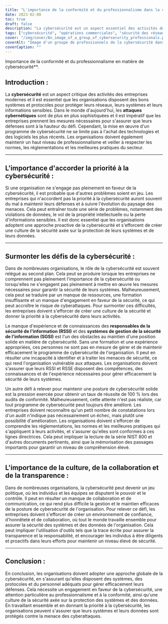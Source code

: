 ```yaml
---
title: "L'importance de la conformité et du professionnalisme dans la cybersécurité"
date: 2023-02-08
toc: true
draft: false
description: "La cybersécurité est un aspect essentiel des activités des entreprises modernes et nécessite une approche globale impliquant les systèmes, les protocoles et le personnel adéquats pour gérer efficacement les défenses contre les cyberattaques."
tags: ["cybersécurité", "opérations commerciales", "sécurité des réseaux", "informations sensibles", "cyberattaques", "technologie", "logiciel", "professionnalisme", "conformité", "normes industrielles", "règlements", "meilleures pratiques", "priorité", "culture de la sécurité", "violations de données", "la propriété intellectuelle", "approche proactive", "faible priorité", "le manque de ressources", "formation", "l'engagement en faveur de la sécurité", "les responsables de la sécurité de l'information (RSSI)", "les systèmes de gestion de la sécurité de l'information (SGSI)", "formation et expérience", "menaces pour la sécurité", "100% de réussite aux audits de conformité", "règlements", "normes", "meilleures pratiques", "Série 800 du NIST", "jeu politique", "confiance", "honnêteté", "collaboration", "chemin de fer en papier", "la transparence", "responsabilité"]
cover: "/img/cover/An_image_of_a_group_of_cybersecurity_professionals.png"
coverAlt: "Image d'un groupe de professionnels de la cybersécurité dans une salle de réunion, travaillant ensemble pour garantir la sécurité des systèmes et des données de leur organisation."
coverCaption: ""
---
```

 Importance de la conformité et du professionnalisme en matière de cybersécurité**.

## Introduction :

La **cybersécurité** est un aspect critique des activités des entreprises modernes et il est essentiel que les organisations disposent des bons systèmes et protocoles pour protéger leurs réseaux, leurs systèmes et leurs informations sensibles. Dans le monde d'aujourd'hui, les **attaques cybernétiques** sont de plus en plus sophistiquées et il est impératif que les entreprises prennent les mesures nécessaires pour s'assurer que leurs défenses sont à la hauteur du défi. Cependant, la mise en œuvre d'un programme de cybersécurité ne se limite pas à l'achat des technologies et des logiciels les plus récents. Les organisations doivent également maintenir un haut niveau de professionnalisme et veiller à respecter les normes, les réglementations et les meilleures pratiques du secteur.

______

## L'importance d'accorder la priorité à la cybersécurité :

Si une organisation ne s'engage pas pleinement en faveur de la cybersécurité, il est probable que d'autres problèmes soient en jeu. Les entreprises qui n'accordent pas la priorité à la cybersécurité auront souvent du mal à maintenir leurs défenses et à suivre l'évolution du paysage des menaces. Cela peut entraîner toute une série de problèmes, notamment des violations de données, le vol de la propriété intellectuelle ou la perte d'informations sensibles. Il est donc essentiel que les organisations adoptent une approche proactive de la cybersécurité et s'efforcent de créer une culture de la sécurité axée sur la protection de leurs systèmes et de leurs données.

______

## Surmonter les défis de la cybersécurité :

Dans de nombreuses organisations, le rôle de la cybersécurité est souvent relégué au second plan. Cela peut se produire lorsque les entreprises ne comprennent pas pleinement l'importance de la cybersécurité ou lorsqu'elles ne s'engagent pas pleinement à mettre en œuvre les mesures nécessaires pour garantir la sécurité de leurs systèmes. Malheureusement, cela peut se traduire par un manque de ressources, une formation insuffisante et un manque d'engagement en faveur de la sécurité, ce qui peut accroître le risque de cyberattaques. Pour surmonter ces difficultés, les entreprises doivent s'efforcer de créer une culture de la sécurité et donner la priorité à la cybersécurité dans leurs activités.

Le manque d'expérience et de connaissances des **responsables de la sécurité de l'information (RSSI)** et des **systèmes de gestion de la sécurité de l'information (SGSI)** est l'un des obstacles au maintien d'une position solide en matière de cybersécurité. Sans une formation et une expérience appropriées, ces personnes ne sont pas en mesure de gérer et de maintenir efficacement le programme de cybersécurité de l'organisation. Il peut en résulter une incapacité à identifier et à traiter les menaces de sécurité, ce qui rend l'organisation vulnérable aux attaques. Les organisations doivent s'assurer que leurs RSSI et RSSE disposent des compétences, des connaissances et de l'expérience nécessaires pour gérer efficacement la sécurité de leurs systèmes.

Un autre défi à relever pour maintenir une posture de cybersécurité solide est la pression exercée pour obtenir un taux de réussite de 100 % lors des audits de conformité. Malheureusement, cette attente n'est pas réaliste, car tout programme de cybersécurité peut toujours être amélioré. Les entreprises doivent reconnaître qu'un petit nombre de constatations lors d'un audit n'indique pas nécessairement un échec, mais plutôt une possibilité d'amélioration. Les organisations doivent s'efforcer de comprendre les réglementations, les normes et les meilleures pratiques qui s'appliquent à leurs activités, et s'assurer qu'elles sont conformes à ces lignes directrices. Cela peut impliquer la lecture de la série NIST 800 et d'autres documents pertinents, ainsi que la mémorisation des passages importants pour garantir un niveau de compréhension élevé.

______

## L'importance de la culture, de la collaboration et de la transparence :

Dans de nombreuses organisations, la cybersécurité peut devenir un jeu politique, où les individus et les équipes se disputent le pouvoir et le contrôle. Il peut en résulter un manque de collaboration et de communication, ce qui rend plus difficile la gestion et le maintien efficaces de la posture de cybersécurité de l'organisation. Pour relever ce défi, les entreprises doivent s'efforcer de créer un environnement de confiance, d'honnêteté et de collaboration, où tout le monde travaille ensemble pour assurer la sécurité des systèmes et des données de l'organisation. Cela peut impliquer l'utilisation d'outils tels que la trace écrite pour assurer la transparence et la responsabilité, et encourager les individus à être diligents et proactifs dans leurs efforts pour maintenir un niveau élevé de sécurité.

______

## Conclusion :

En conclusion, les organisations doivent adopter une approche globale de la cybersécurité, en s'assurant qu'elles disposent des systèmes, des protocoles et du personnel adéquats pour gérer efficacement leurs défenses. Cela nécessite un engagement en faveur de la cybersécurité, une attention particulière au professionnalisme et à la conformité, ainsi qu'une culture de la sécurité axée sur la protection des systèmes et des données. En travaillant ensemble et en donnant la priorité à la cybersécurité, les organisations peuvent s'assurer que leurs systèmes et leurs données sont protégés contre la menace des cyberattaques.